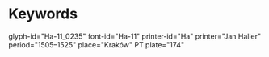 # Keywords
glyph-id="Ha-11_0235"
font-id="Ha-11"
printer-id="Ha"
printer="Jan Haller"
period="1505–1525"
place="Kraków"
PT plate="174"
